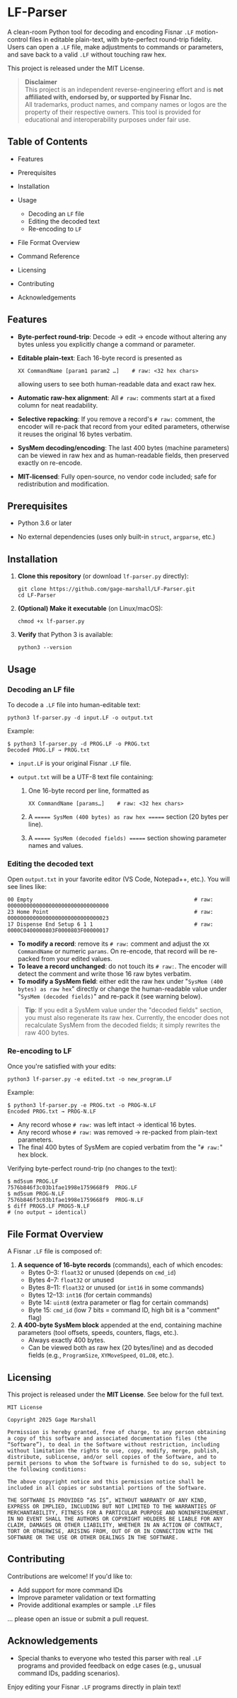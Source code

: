 # LF-Parser

A clean-room Python tool for decoding and encoding Fisnar `.LF` motion-control files in editable plain-text, with byte-perfect round-trip fidelity. Users can open a `.LF` file, make adjustments to commands or parameters, and save back to a valid `.LF` without touching raw hex.

This project is released under the MIT License.

> **Disclaimer**  
> This project is an independent reverse-engineering effort and is **not affiliated with, endorsed by, or supported by Fisnar Inc.**  
> All trademarks, product names, and company names or logos are the property of their respective owners. This tool is provided for educational and interoperability purposes under fair use.

## Table of Contents

- Features

- Prerequisites

- Installation

- Usage

  - Decoding an `LF` file
  - Editing the decoded text
  - Re-encoding to `LF`

- File Format Overview

- Command Reference

- Licensing

- Contributing

- Acknowledgements

  

## Features

- **Byte-perfect round-trip**: Decode → edit → encode without altering any bytes unless you explicitly change a command or parameter.

- **Editable plain-text**: Each 16-byte record is presented as

  ```
  XX CommandName [param1 param2 …]    # raw: <32 hex chars>
  ```

  allowing users to see both human-readable data and exact raw hex.

- **Automatic raw-hex alignment**: All `# raw:` comments start at a fixed column for neat readability.

- **Selective repacking**: If you remove a record's `# raw:` comment, the encoder will re-pack that record from your edited parameters, otherwise it reuses the original 16 bytes verbatim.

- **SysMem decoding/encoding**: The last 400 bytes (machine parameters) can be viewed in raw hex and as human-readable fields, then preserved exactly on re-encode.

- **MIT-licensed**: Fully open-source, no vendor code included; safe for redistribution and modification.

  

## Prerequisites

- Python 3.6 or later

- No external dependencies (uses only built-in `struct`, `argparse`, etc.)

  

## Installation

1. **Clone this repository** (or download `lf-parser.py` directly):

   ```
   git clone https://github.com/gage-marshall/LF-Parser.git
   cd LF-Parser
   ```

2. **(Optional) Make it executable** (on Linux/macOS):

   ```
   chmod +x lf-parser.py
   ```

3. **Verify** that Python 3 is available:

   ```
   python3 --version
   ```



## Usage

### Decoding an LF file

To decode a `.LF` file into human-editable text:

```
python3 lf-parser.py -d input.LF -o output.txt
```

Example:

```
$ python3 lf-parser.py -d PROG.LF -o PROG.txt
Decoded PROG.LF → PROG.txt
```

- `input.LF` is your original Fisnar `.LF` file.

- `output.txt` will be a UTF-8 text file containing:

  1. One 16-byte record per line, formatted as

     ```
     XX CommandName [params…]    # raw: <32 hex chars>
     ```

  2. A `===== SysMem (400 bytes) as raw hex =====` section (20 bytes per line).

  3. A `===== SysMem (decoded fields) =====` section showing parameter names and values.

### Editing the decoded text

Open `output.txt` in your favorite editor (VS Code, Notepad++, etc.). You will see lines like:

```
00 Empty                                                   # raw: 00000000000000000000000000000000
23 Home Point                                              # raw: 00000000000000000000000000000023
17 Dispense End Setup 6 1 1                                # raw: 0000C0400000803F0000803F00000017
```

- **To modify a record**: remove its `# raw:` comment and adjust the `XX CommandName` or numeric `params`. On re-encode, that record will be re-packed from your edited values.
- **To leave a record unchanged**: do not touch its `# raw:`. The encoder will detect the comment and write those 16 raw bytes verbatim.
- **To modify a SysMem field**: either edit the raw hex under "`SysMem (400 bytes) as raw hex`" directly or change the human-readable value under "`SysMem (decoded fields)`" and re-pack it (see warning below).

> **Tip**: If you edit a SysMem value under the "decoded fields" section, you must also regenerate its raw hex. Currently, the encoder does not recalculate SysMem from the decoded fields; it simply rewrites the raw 400 bytes.

### Re-encoding to LF

Once you're satisfied with your edits:

```
python3 lf-parser.py -e edited.txt -o new_program.LF
```

Example:

```
$ python3 lf-parser.py -e PROG.txt -o PROG-N.LF
Encoded PROG.txt → PROG-N.LF
```

- Any record whose `# raw:` was left intact → identical 16 bytes.
- Any record whose `# raw:` was removed → re-packed from plain-text parameters.
- The final 400 bytes of SysMem are copied verbatim from the "`# raw:`" hex block.

Verifying byte-perfect round-trip (no changes to the text):

```
$ md5sum PROG.LF
7576b846f3c03b1fae1998e1759668f9  PROG.LF
$ md5sum PROG-N.LF
7576b846f3c03b1fae1998e1759668f9  PROG-N.LF
$ diff PROG5.LF PROG5-N.LF
# (no output → identical)
```

## File Format Overview

A Fisnar `.LF` file is composed of:

1. **A sequence of 16-byte records** (commands), each of which encodes:
   - Bytes 0–3: `float32` or unused (depends on `cmd_id`)
   - Bytes 4–7: `float32` or unused
   - Bytes 8–11: `float32` or unused (or `int16` in some commands)
   - Bytes 12–13: `int16` (for certain commands)
   - Byte 14: `uint8` (extra parameter or flag for certain commands)
   - Byte 15: `cmd_id` (low 7 bits = command ID, high bit is a "comment" flag)
2. **A 400-byte SysMem block** appended at the end, containing machine parameters (tool offsets, speeds, counters, flags, etc.).
   - Always exactly 400 bytes.
   - Can be viewed both as raw hex (20 bytes/line) and as decoded fields (e.g., `ProgramSize`, `XYMoveSpeed`, `O1…O8`, etc.).



## Licensing

This project is released under the **MIT License**. See below for the full text.

```
MIT License

Copyright 2025 Gage Marshall

Permission is hereby granted, free of charge, to any person obtaining a copy of this software and associated documentation files (the “Software”), to deal in the Software without restriction, including without limitation the rights to use, copy, modify, merge, publish, distribute, sublicense, and/or sell copies of the Software, and to permit persons to whom the Software is furnished to do so, subject to the following conditions:

The above copyright notice and this permission notice shall be included in all copies or substantial portions of the Software.

THE SOFTWARE IS PROVIDED “AS IS”, WITHOUT WARRANTY OF ANY KIND, EXPRESS OR IMPLIED, INCLUDING BUT NOT LIMITED TO THE WARRANTIES OF MERCHANTABILITY, FITNESS FOR A PARTICULAR PURPOSE AND NONINFRINGEMENT. IN NO EVENT SHALL THE AUTHORS OR COPYRIGHT HOLDERS BE LIABLE FOR ANY CLAIM, DAMAGES OR OTHER LIABILITY, WHETHER IN AN ACTION OF CONTRACT, TORT OR OTHERWISE, ARISING FROM, OUT OF OR IN CONNECTION WITH THE SOFTWARE OR THE USE OR OTHER DEALINGS IN THE SOFTWARE.

```

## Contributing

Contributions are welcome! If you'd like to:

- Add support for more command IDs
- Improve parameter validation or text formatting
- Provide additional examples or sample `.LF` files

… please open an issue or submit a pull request.

## Acknowledgements

- Special thanks to everyone who tested this parser with real `.LF` programs and provided feedback on edge cases (e.g., unusual command IDs, padding scenarios).

Enjoy editing your Fisnar `.LF` programs directly in plain text!